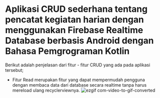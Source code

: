 # Aplikasi CRUD sederhana tentang pencatat kegiatan harian dengan menggunakan Firebase Realtime Database berbasis Android dengan Bahasa Pemgrograman Kotlin 

Berikut adalah penjelasan dari fitur - fitur CRUD yang ada pada aplikasi tersebut;

* Fitur Read merupakan fitur yang dapat mempermudah pengguna dengan membaca data dari database secara realtime tanpa harus mereload ulang recyclerviewnya.
![ezgif com-video-to-gif-converted](https://github.com/ahmadaufaghani/simple-crud-firebase/assets/91787354/b81f8572-3556-4ea7-a929-cc5631de18f4)
